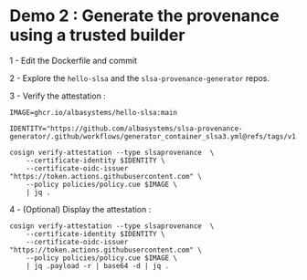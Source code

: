 # Demo 2 : Generate the provenance using a trusted builder

1 - Edit the Dockerfile and commit

2 - Explore the ``hello-slsa`` and the ``slsa-provenance-generator`` repos.

3 - Verify the attestation : 
````shell
IMAGE=ghcr.io/albasystems/hello-slsa:main

IDENTITY="https://github.com/albasystems/slsa-provenance-generator/.github/workflows/generator_container_slsa3.yml@refs/tags/v1.5.0"

cosign verify-attestation --type slsaprovenance  \
    --certificate-identity $IDENTITY \
    --certificate-oidc-issuer "https://token.actions.githubusercontent.com" \
    --policy policies/policy.cue $IMAGE \
    | jq .
````

4 - (Optional) Display the attestation : 
````shell
cosign verify-attestation --type slsaprovenance  \
    --certificate-identity $IDENTITY \
    --certificate-oidc-issuer "https://token.actions.githubusercontent.com" \
    --policy policies/policy.cue $IMAGE \
    | jq .payload -r | base64 -d | jq .
````
